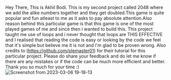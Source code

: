 Hey There, This is Akhil Bodi. This is my second project called 2048 where we add the alike numbers together and they get doubled.This game is quite popular and fun atleast to me as it asks to pay absolute attention.Also reason behind this particular game is that this game is one of the most played games of me and since then i wanted to build this. This project taught me use of loops and i never thought that loops are THIS EFFECTIVE and I realised that reading the code is easy or looking by the code we feel that it's simple but believe me it is not and i'm glad to be proven wrong. Also credits to (https://github.com/plemaster01) for their tutorial for this particular project. Please do share your feedback and do let me know if there are any mistakes or if the code can be much more efficient and better. Thank you so much for your time :)
![Screenshot from 2023-03-06 19-18-13](https://user-images.githubusercontent.com/54629845/223133348-6422b694-83f3-4ee4-97df-72829289eb40.png)
